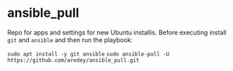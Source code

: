 # ansible_pull
Repo for apps and settings for new Ubuntu installis. Before executing install `git` and `ansible` and then run the playbook:

`sudo apt install -y git ansible`
`sudo ansible-pull -U https://github.com/aredey/ansible_pull.git`
